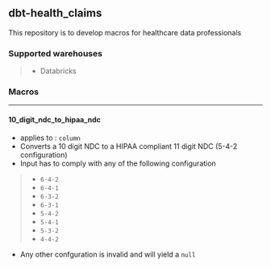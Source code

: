 ## dbt-health_claims
This repository is to develop macros for healthcare data professionals

### Supported warehouses
>- Databricks

### Macros
-----
#### 10_digit_ndc_to_hipaa_ndc
- applies to : `column`
- Converts a 10 digit NDC to a HIPAA compliant 11 digit NDC (5-4-2 configuration)
- Input has to comply with any of the following configuration
> - `6-4-2`
> - `6-4-1`
> - `6-3-2`
> - `6-3-1`
> - `5-4-2`
> - `5-4-1`
> - `5-3-2`
> - `4-4-2`
- Any other confguration is invalid and will yield a `null`
